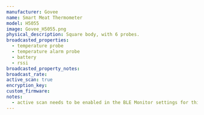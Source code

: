 ```yaml
---
manufacturer: Govee
name: Smart Meat Thermometer
model: H5055
image: Govee_H5055.png
physical_description: Square body, with 6 probes.
broadcasted_properties:
  - temperature probe
  - temperature alarm probe
  - battery
  - rssi
broadcasted_property_notes:
broadcast_rate:
active_scan: true
encryption_key:
custom_firmware:
notes:
  - active scan needs to be enabled in the BLE Monitor settings for this sensor to work.
---
```


